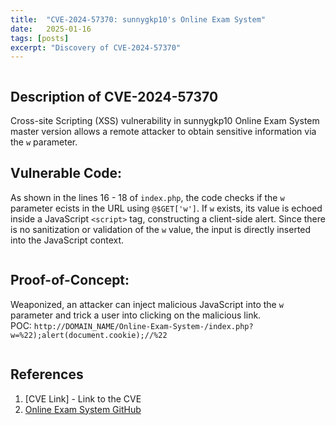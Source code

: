 ```yaml
---
title:  "CVE-2024-57370: sunnygkp10's Online Exam System"
date:   2025-01-16
tags: [posts]
excerpt: "Discovery of CVE-2024-57370"
---
```

<img src="{{ site.url }}{{ site.baseurl }}/images/CVE-2024-57370-OnlineExamSystem-Home.JPG" alt="">

Description of CVE-2024-57370
---
Cross-site Scripting (XSS) vulnerability in sunnygkp10 Online Exam System master version allows a remote attacker to obtain sensitive information via the ```w``` parameter.

## Vulnerable Code:
As shown in the lines 16 - 18 of ```index.php```, the code checks if the ```w``` parameter ecists in the URL using ```@$GET['w']```. If ```w``` exists, its value is echoed inside a JavaScript ```<script>``` tag, constructing a client-side alert. Since there is no sanitization or validation of the ```w``` value, the input is directly inserted into the JavaScript context.
<p align="center">
<img src="{{ site.url }}{{ site.baseurl }}/images/CVE-2024-57370-OnlineExamSystem-Code.JPG" alt="">
</p>

## Proof-of-Concept: 
Weaponized, an attacker can inject malicious JavaScript into the ```w``` parameter and trick a user into clicking on the malicious link.
<br>
POC: ```http://DOMAIN_NAME/Online-Exam-System-/index.php?w=%22);alert(document.cookie);//%22```
<p align="center">
<img src="{{ site.url }}{{ site.baseurl }}/images/CVE-2024-57370-OnlineExamSystem-POC.JPG" alt="">
</p>

References
---
1. [CVE Link] - Link to the CVE
2. [Online Exam System GitHub](https://github.com/sunnygkp10/Online-Exam-System-)
